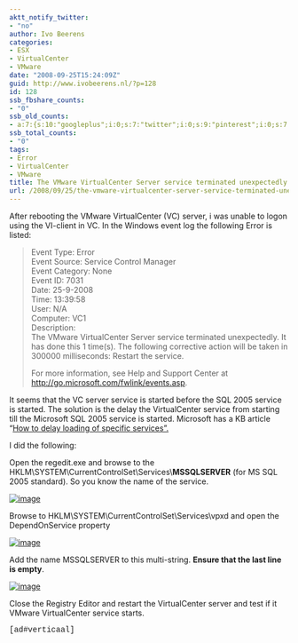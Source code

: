 ```yaml
---
aktt_notify_twitter:
- "no"
author: Ivo Beerens
categories:
- ESX
- VirtualCenter
- VMware
date: "2008-09-25T15:24:09Z"
guid: http://www.ivobeerens.nl/?p=128
id: 128
ssb_fbshare_counts:
- "0"
ssb_old_counts:
- a:7:{s:10:"googleplus";i:0;s:7:"twitter";i:0;s:9:"pinterest";i:0;s:7:"fbshare";i:0;s:8:"linkedin";i:0;s:6:"reddit";i:0;s:6:"tumblr";i:0;}
ssb_total_counts:
- "0"
tags:
- Error
- VirtualCenter
- VMware
title: The VMware VirtualCenter Server service terminated unexpectedly
url: /2008/09/25/the-vmware-virtualcenter-server-service-terminated-unexpectedly/
---
```


After rebooting the VMware VirtualCenter (VC) server, i was unable to logon using the VI-client in VC. In the Windows event log the following Error is listed:

> Event Type: Error  
> Event Source: Service Control Manager  
> Event Category: None  
> Event ID: 7031  
> Date: 25-9-2008  
> Time: 13:39:58  
> User: N/A  
> Computer: VC1  
> Description:  
> The VMware VirtualCenter Server service terminated unexpectedly. It has done this 1 time(s). The following corrective action will be taken in 300000 milliseconds: Restart the service.
> 
> For more information, see Help and Support Center at http://go.microsoft.com/fwlink/events.asp.

It seems that the VC server service is started before the SQL 2005 service is started. The solution is the delay the VirtualCenter service from starting till the Microsoft SQL 2005 service is started. Microsoft has a KB article “[How to delay loading of specific services”.](http://support.microsoft.com/kb/193888)

I did the following:

Open the regedit.exe and browse to the HKLM\\SYSTEM\\CurrentControlSet\\Services\\**MSSQLSERVER** (for MS SQL 2005 standard). So you know the name of the service.

[![image](http://localhost/wp-content/uploads/2008/10/image-thumb.png)](http://localhost/wp-content/uploads/2008/10/image.png)

Browse to HKLM\\SYSTEM\\CurrentControlSet\\Services\\vpxd and open the DependOnService property

[![image](http://localhost/wp-content/uploads/2008/10/image-thumb1.png)](http://localhost/wp-content/uploads/2008/10/image1.png)

Add the name MSSQLSERVER to this multi-string. **Ensure that the last line is empty**.

[![image](http://localhost/wp-content/uploads/2008/10/image-thumb2.png)](http://localhost/wp-content/uploads/2008/10/image2.png)

Close the Registry Editor and restart the VirtualCenter server and test if it VMware VirtualCenter service starts.

<span style="font-family: Courier New;">\[ad#verticaal\]</span>
